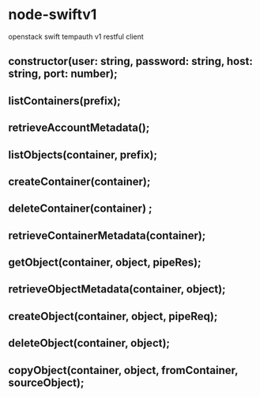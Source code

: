 # node-swiftv1
openstack swift tempauth v1 restful client

## constructor(user: string, password: string, host: string, port: number);
## listContainers(prefix);
## retrieveAccountMetadata();
## listObjects(container, prefix);
## createContainer(container);
## deleteContainer(container) ;
## retrieveContainerMetadata(container);
## getObject(container, object, pipeRes);
## retrieveObjectMetadata(container, object);
## createObject(container, object, pipeReq);
## deleteObject(container, object);
## copyObject(container, object, fromContainer, sourceObject);